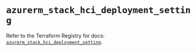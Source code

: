 # `azurerm_stack_hci_deployment_setting`

Refer to the Terraform Registry for docs: [`azurerm_stack_hci_deployment_setting`](https://registry.terraform.io/providers/hashicorp/azurerm/4.40.0/docs/resources/stack_hci_deployment_setting).
